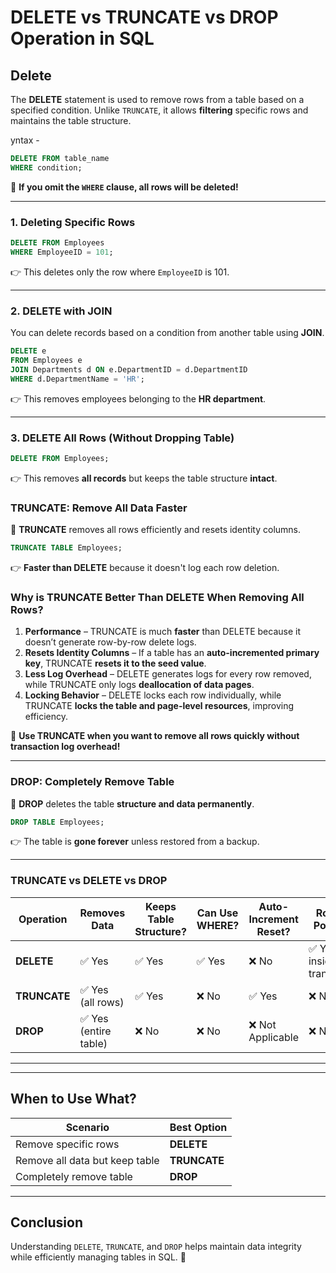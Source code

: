 # DELETE vs TRUNCATE vs DROP Operation in SQL

## Delete
The **DELETE** statement is used to remove rows from a table based on a specified condition. Unlike `TRUNCATE`, it allows **filtering** specific rows and maintains the table structure.

yntax -
```sql
DELETE FROM table_name
WHERE condition;
```

🔹 **If you omit the `WHERE` clause, all rows will be deleted!**

---

### 1. Deleting Specific Rows

```sql
DELETE FROM Employees
WHERE EmployeeID = 101;
```
👉 This deletes only the row where `EmployeeID` is 101.

---

### 2. DELETE with JOIN

You can delete records based on a condition from another table using **JOIN**.

```sql
DELETE e
FROM Employees e
JOIN Departments d ON e.DepartmentID = d.DepartmentID
WHERE d.DepartmentName = 'HR';
```
👉 This removes employees belonging to the **HR department**.

---

### 3. DELETE All Rows (Without Dropping Table)

```sql
DELETE FROM Employees;
```
👉 This removes **all records** but keeps the table structure **intact**.


### TRUNCATE: Remove All Data Faster
🔹 **TRUNCATE** removes all rows efficiently and resets identity columns.

```sql
TRUNCATE TABLE Employees;
```
👉 **Faster than DELETE** because it doesn't log each row deletion.

### Why is TRUNCATE Better Than DELETE When Removing All Rows?
1. **Performance** – TRUNCATE is much **faster** than DELETE because it doesn’t generate row-by-row delete logs.
2. **Resets Identity Columns** – If a table has an **auto-incremented primary key**, TRUNCATE **resets it to the seed value**.
3. **Less Log Overhead** – DELETE generates logs for every row removed, while TRUNCATE only logs **deallocation of data pages**.
4. **Locking Behavior** – DELETE locks each row individually, while TRUNCATE **locks the table and page-level resources**, improving efficiency.

🔹 **Use TRUNCATE when you want to remove all rows quickly without transaction log overhead!**

---

### DROP: Completely Remove Table
🔹 **DROP** deletes the table **structure and data permanently**.

```sql
DROP TABLE Employees;
```
👉 The table is **gone forever** unless restored from a backup.


---

### TRUNCATE vs DELETE vs DROP

| Operation  | Removes Data | Keeps Table Structure? | Can Use WHERE? | Auto-Increment Reset? | Rollback Possible? |
|------------|------------|----------------------|----------------|------------------|----------------|
| **DELETE** | ✅ Yes | ✅ Yes | ✅ Yes | ❌ No | ✅ Yes (if inside a transaction) |
| **TRUNCATE** | ✅ Yes (all rows) | ✅ Yes | ❌ No | ✅ Yes | ❌ No |
| **DROP** | ✅ Yes (entire table) | ❌ No | ❌ No | ❌ Not Applicable | ❌ No |

---

---

## When to Use What?
| Scenario | Best Option |
|----------|------------|
| Remove specific rows | **DELETE** |
| Remove all data but keep table | **TRUNCATE** |
| Completely remove table | **DROP** |

---

## Conclusion
Understanding `DELETE`, `TRUNCATE`, and `DROP` helps maintain data integrity while efficiently managing tables in SQL. 🚀
